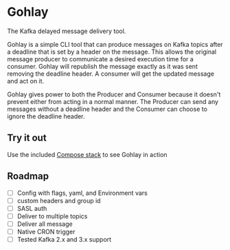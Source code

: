 # Gohlay

The Kafka delayed message delivery tool.

Gohlay is a simple CLI tool that can produce messages on Kafka topics after a deadline that is set by a header on the message. This allows the original message producer to communicate a desired execution time for a consumer. Gohlay will republish the message exactly as it was sent removing the deadline header. A consumer will get the updated message and act on it.

Gohlay gives power to both the Producer and Consumer because it doesn't prevent either from acting in a normal manner. The Producer can send any messages without a deadline header and the Consumer can choose to ignore the deadline header.

## Try it out

Use the included [Compose stack](compose.yaml) to see Gohlay in action

## Roadmap

- [ ] Config with flags, yaml, and Environment vars
- [ ] custom headers and group id
- [ ] SASL auth
- [ ] Deliver to multiple topics
- [ ] Deliver all message
- [ ] Native CRON trigger
- [ ] Tested Kafka 2.x and 3.x support
